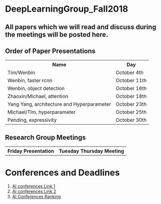 # DeepLearningGroup_Fall2018
<H2>All papers which we will read and discuss during the meetings will be posted here.</H2>


<H2>Order of Paper Presentations</H2>
<table style="width:100%">
  <tr>
    <th>Name</th>
    <th>Day</th>
  </tr>
  <tr>
    <td>Tim/Wenbin</td>
    <td>October 4th</td>
  </tr>
    <tr>
    <td>Wenbin, faster rcnn</td>
    <td>October 11th</td>
  </tr>
  <tr>
    <td>Wenbin, object detection</td>
    <td>October 16th</td>
  </tr>
   <tr>
    <td>Zhaoxin/Michael, attention</td>
    <td>October 18th</td>
  </tr>
    <tr>
    <td>Yang Yang, architecture and Hyperparameter</td>
    <td>October 23th</td>
  </tr>
  <tr>
    <td>Michael/TIm, hyperparameter</td>
    <td>October 25th</td>
  </tr>
   
   <tr>
    <td>Pending, expressivity</td>
    <td>October 30th</td>
  </tr>
  
</table>

<H2>Research Group Meetings</H2>
<table style="width:100%">
  <tr>
     <th>Friday Presentation</th>
     <th>Tuesday Thursday Meeting</th>
  </tr>
  
</table>



<H1> Conferences and Deadlines </H1>
<ol>
    <li>  <a href = "https://jackietseng.github.io/conference_call_for_paper/2018-2019-conferences.html"> AI conferences Link 1 </a></li>
    <li>  <a href = "http://www.guide2research.com/topconf/machine-learning"> AI conferences Link 2</a></li>
    <li> <a href = "http://www.cs.jhu.edu/%7Etaochen/SoC_Conference_Ranking.html?from=singlemessage"> AI Conferences Ranking</a></li>
</ol>
